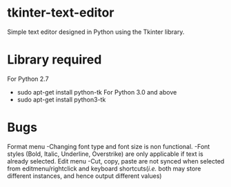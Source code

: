 # tkinter-text-editor
Simple text editor designed in Python using the Tkinter library.

# Library required
For Python 2.7
+	sudo apt-get install python-tk
For Python 3.0 and above
+	sudo apt-get install python3-tk

# Bugs
Format menu
	-Changing font type and font size is non functional.
	-Font styles (Bold, Italic, Underline, Overstrike) are only applicable if text is already selected.
Edit menu
	-Cut, copy, paste are not synced when selected from editmenu/rightclick and keyboard shortcuts(*i.e.* both may store different instances, and hence output different values)
